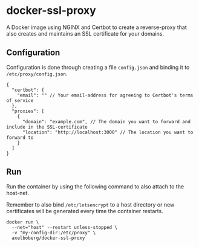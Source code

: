 # docker-ssl-proxy
A Docker image using NGINX and Certbot to create a reverse-proxy that also creates and maintains an SSL certificate for your domains.

## Configuration
Configuration is done through creating a file `config.json` and binding it to `/etc/proxy/config.json`.

```
{
  "certbot": {
    "email": "" // Your email-address for agreeing to Certbot's terms of service
  },
  "proxies": [
    {
      "domain": "example.com", // The domain you want to forward and include in the SSL-certificate
      "location": "http://localhost:3000" // The location you want to forward to
    }
  ]
}
```

## Run
Run the container by using the following command to also attach to the host-net.

Remember to also bind `/etc/letsencrypt` to a host directory or new certificates will be generated every time the container restarts. 

```
docker run \
  --net="host" --restart unless-stopped \
  -v "my-config-dir:/etc/proxy" \
  axelboberg/docker-ssl-proxy
```